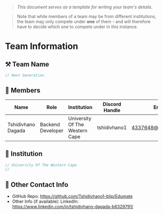 > *This document serves as a template for writing your team's details.*

> Note that while members of a team may be from different institutions, the team may only compete under **one** of them - and will therefore have to decide which one to compete under in this instance.

# Team Information

## ⚒️ Team Name
``` c
// Next Generation
```

## 👥 Members
| Name     | Role                | Institution           | Discord Handle | Email |
|----------|---------------------|-----------------------| -------------------|-------------|
| Tshidivhano Dagada  | Backend Developer   | University Of The Western Cape | tshidivhano1 | 4337648@myuwc.ac.za |

## 🏫 Institution
``` c
// University Of The Western Cape
//
```

## 📧 Other Contact Info
- GitHub Repo: https://github.com/Tshidivhano1-blip/Edumate
- Other Info (if available): LinkedIn: https://www.linkedin.com/in/tshidivhano-dagada-b6329791/ 
